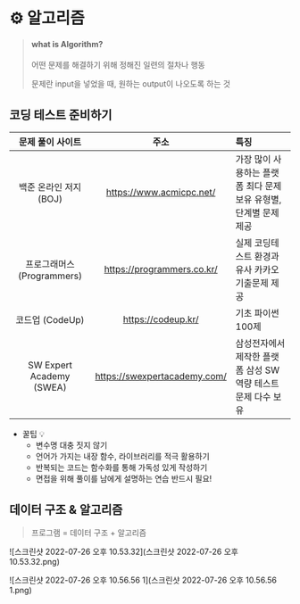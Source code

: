 # ⚙️ 알고리즘

> #### what is Algorithm?
>
> 어떤 문제를 해결하기 위해 정해진 일련의 절차나 행동 
>
> 문제란 input을 넣었을 때, 원하는 output이 나오도록 하는 것 

## 코딩 테스트 준비하기

|      문제 풀이 사이트      |             주소             | 특징                                                         |
| :------------------------: | :--------------------------: | :----------------------------------------------------------- |
|   백준 온라인 저지 (BOJ)   |   https://www.acmicpc.net/   | 가장 많이 사용하는 플랫폼 최다 문제 보유  유형별, 단계별 문제 제공 |
| 프로그래머스 (Programmers) |  https://programmers.co.kr/  | 실제 코딩테스트 환경과 유사 카카오 기출문제 제공             |
|      코드업 (CodeUp)       |      https://codeup.kr/      | 기초 파이썬 100제                                            |
|  SW Expert Academy (SWEA)  | https://swexpertacademy.com/ | 삼성전자에서 제작한 플랫폼  삼성 SW 역량 테스트 문제 다수 보유 |

- 꿀팁 💡
  - 변수명 대충 짓지 않기
  - 언어가 가지는 내장 함수, 라이브러리를 적극 활용하기
  - 반복되는 코드는 함수화를 통해 가독성 있게 작성하기
  - 면접을 위해 풀이를 남에게 설명하는 연습 반드시 필요!



## 데이터 구조 & 알고리즘

> 프로그램 = 데이터 구조 + 알고리즘 

![스크린샷 2022-07-26 오후 10.53.32](스크린샷 2022-07-26 오후 10.53.32.png)

![스크린샷 2022-07-26 오후 10.56.56 1](스크린샷 2022-07-26 오후 10.56.56 1.png)